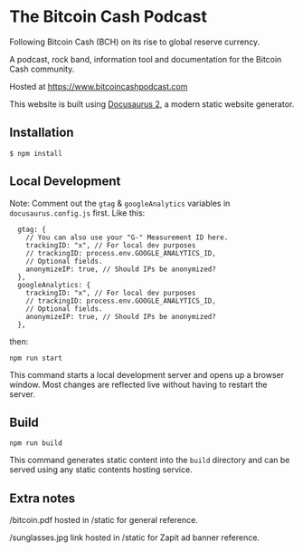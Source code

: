 # The Bitcoin Cash Podcast

Following Bitcoin Cash (BCH) on its rise to global reserve currency.

A podcast, rock band, information tool and documentation for the Bitcoin Cash community.

Hosted at https://www.bitcoincashpodcast.com

This website is built using [Docusaurus 2](https://docusaurus.io/), a modern static website generator.

## Installation

```console
$ npm install
```

## Local Development

Note: Comment out the `gtag` & `googleAnalytics` variables in `docusaurus.config.js` first. Like this:

```
  gtag: {
    // You can also use your "G-" Measurement ID here.
    trackingID: "x", // For local dev purposes
    // trackingID: process.env.GOOGLE_ANALYTICS_ID,
    // Optional fields.
    anonymizeIP: true, // Should IPs be anonymized?
  },
  googleAnalytics: {
    trackingID: "x", // For local dev purposes
    // trackingID: process.env.GOOGLE_ANALYTICS_ID,
    // Optional fields.
    anonymizeIP: true, // Should IPs be anonymized?
  },
```

then:

```console
npm run start
```

This command starts a local development server and opens up a browser window. Most changes are reflected live without having to restart the server.

## Build

```console
npm run build
```

This command generates static content into the `build` directory and can be served using any static contents hosting service.

## Extra notes

/bitcoin.pdf hosted in /static for general reference.

/sunglasses.jpg link hosted in /static for Zapit ad banner reference.